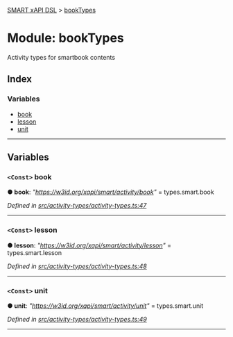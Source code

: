 [SMART xAPI DSL](../README.md) > [bookTypes](../modules/booktypes.md)

# Module: bookTypes

Activity types for smartbook contents

## Index

### Variables

* [book](booktypes.md#book)
* [lesson](booktypes.md#lesson)
* [unit](booktypes.md#unit)

---

## Variables

<a id="book"></a>

### `<Const>` book

**● book**: *"https://w3id.org/xapi/smart/activity/book"* =  types.smart.book

*Defined in [src/activity-types/activity-types.ts:47](https://github.com/Gradiant/smart-xapi-dsl/blob/b227d0f/src/activity-types/activity-types.ts#L47)*

___
<a id="lesson"></a>

### `<Const>` lesson

**● lesson**: *"https://w3id.org/xapi/smart/activity/lesson"* =  types.smart.lesson

*Defined in [src/activity-types/activity-types.ts:48](https://github.com/Gradiant/smart-xapi-dsl/blob/b227d0f/src/activity-types/activity-types.ts#L48)*

___
<a id="unit"></a>

### `<Const>` unit

**● unit**: *"https://w3id.org/xapi/smart/activity/unit"* =  types.smart.unit

*Defined in [src/activity-types/activity-types.ts:49](https://github.com/Gradiant/smart-xapi-dsl/blob/b227d0f/src/activity-types/activity-types.ts#L49)*

___


